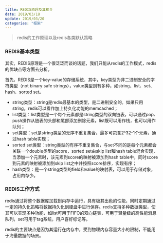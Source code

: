 ```yaml
---
title: REDIS原理及其相关
date: 2019/03/18
update: 2019/03/20
categories: "框架"
---
```


>redis的工作原理以及redis各类默认策略

### REDIS基本类型

其实，REDIS原理是一个很泛泛而谈的话题，我们只能从redis的工作模式，redis的优缺点等方面去分析。

<!-- more -->

首先，REDIS是一个key-value的存储系统，其中，key类型为非二进制安全的字符类型（not binary safe strings），value类型则有多种，如string、list、set、hash、sorted set。

- string类型：string是redis最基本的类型，是二进制安全的，如果只用string，redis可以看作加上持久化功能的memcached；
- list类型：list类型是一个每个元素都是string类型的双向链表，可以通过pop、push操作从链表的头部和尾部添加删除元素，list既可以用作栈，也可以用作队列；
- set类型：set是string类型的无序不重复集合，最多可包含2^32-1个元素，通过hash table实现；
- sorted set类型：string类型的有序不重复集合，与set不同的是每个元素都会关联一个double类型的score，sorted set由skip list和hash table混合实现，当添加一个元素时，该元素到score的映射被添加到hash table中，同时score到元素的映射被添加到skip list之中并按照score排序，实现有序；
- hash类型：是一个string类型的field和value的映射表，可以用于存储对象，占用内存少。

### REDIS工作方式

redis通过将整个数据库加载到内存中运行，具有极其出色的性能，同时定期通过一定的持久化策略将数据持久化到硬盘中进行保存。redis支持多种数据类型，使其可以实现多种功能，如list可用于FIFO的双向链表，可用于轻量级的高性能消息队列，set可用于tag系统，用户喜好标记等。

redis的主要缺点是因为其运行在内存中，受到物理内存容量大小的限制，不能用于海量数据的场景。






